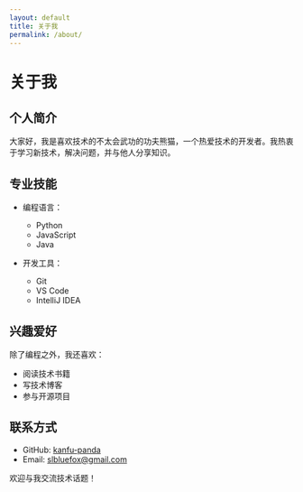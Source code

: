 ```yaml
---
layout: default
title: 关于我
permalink: /about/
---
```


# 关于我

## 个人简介

大家好，我是喜欢技术的不太会武功的功夫熊猫，一个热爱技术的开发者。我热衷于学习新技术，解决问题，并与他人分享知识。

## 专业技能

- 编程语言：
  - Python
  - JavaScript
  - Java
  
- 开发工具：
  - Git
  - VS Code
  - IntelliJ IDEA

## 兴趣爱好

除了编程之外，我还喜欢：
- 阅读技术书籍
- 写技术博客
- 参与开源项目

## 联系方式

- GitHub: [kanfu-panda](https://github.com/kanfu-panda)
- Email: [slbluefox@gmail.com](mailto:slbluefox@gmail.com)

欢迎与我交流技术话题！
